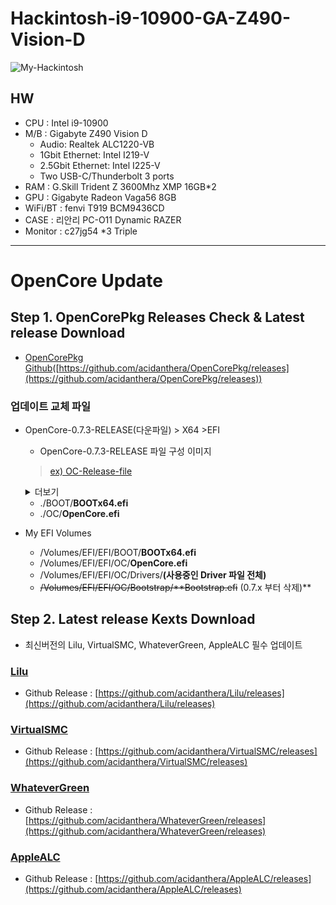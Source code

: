 # Hackintosh-i9-10900-GA-Z490-Vision-D
![My-Hackintosh](Docs/my-hackintosh-i9-z490_vision-D.png)


## HW
- CPU : Intel i9-10900
- M/B : Gigabyte Z490 Vision D
  - Audio: Realtek ALC1220-VB
  - 1Gbit Ethernet: Intel I219-V
  - 2.5Gbit Ethernet: Intel I225-V
  - Two USB-C/Thunderbolt 3 ports
- RAM : G.Skill Trident Z 3600Mhz XMP 16GB*2
- GPU : Gigabyte Radeon Vaga56 8GB
- WiFi/BT : fenvi T919 BCM9436CD
- CASE : 리안리 PC-O11 Dynamic RAZER
- Monitor : c27jg54 *3 Triple

---

# OpenCore Update

## Step 1. OpenCorePkg Releases Check & Latest release Download
- [OpenCorePkg Github](https://github.com/acidanthera/OpenCorePkg/releases)([https://github.com/acidanthera/OpenCorePkg/releases](https://github.com/acidanthera/OpenCorePkg/releases))

### 업데이트 교체 파일
- OpenCore-0.7.3-RELEASE(다운파일) > X64 >EFI
    - OpenCore-0.7.3-RELEASE 파일 구성 이미지
	> [ex) OC-Release-file](Docs/OC-file.png)
	<details>
	<summary>더보기</summary>

	<!--summary 아래 빈칸 공백 두고 내용을 적는공간-->
	자세한 내용은 더보기 버튼으로 가려둘 수 있음

	</details>

    - ./BOOT/**BOOTx64.efi**
    - ./OC/**OpenCore.efi**
- My EFI Volumes
    - /Volumes/EFI/EFI/BOOT/**BOOTx64.efi**
    - /Volumes/EFI/EFI/OC/**OpenCore.efi**
    - /Volumes/EFI/EFI/OC/Drivers/**(사용중인 Driver 파일 전체)**
    - ~~/Volumes/EFI/EFI/OC/Bootstrap/**Bootstrap.efi~~ (0.7.x 부터 삭제)**

## Step 2. Latest release Kexts Download

- 최신버전의 Lilu, VirtualSMC, WhateverGreen, AppleALC 필수 업데이트

### [Lilu](https://github.com/acidanthera/Lilu/releases)

- Github Release : [https://github.com/acidanthera/Lilu/releases](https://github.com/acidanthera/Lilu/releases)


### [VirtualSMC](https://github.com/acidanthera/VirtualSMC/releases)

- Github Release : [https://github.com/acidanthera/VirtualSMC/releases](https://github.com/acidanthera/VirtualSMC/releases)

### [WhateverGreen](https://github.com/acidanthera/WhateverGreen/releases)

- Github Release : [https://github.com/acidanthera/WhateverGreen/releases](https://github.com/acidanthera/WhateverGreen/releases)


### [AppleALC](https://github.com/acidanthera/AppleALC/releases)

- Github Release : [https://github.com/acidanthera/AppleALC/releases](https://github.com/acidanthera/AppleALC/releases)

